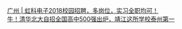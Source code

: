   
[广州 | 虹科电子2018校园招聘，多岗位，实习全职均可！](http://www.dianyue.me/archives/862/jc2nn2n8ai6dndqe/)  
[牛！清华北大自招全国高中500强出炉，靖江这所学校泰州第一](http://www.dianyue.me/archives/777/e5zb42bdu2etkxrl/)